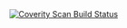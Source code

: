 <a href="https://scan.coverity.com/projects/industryfusion-digitaltwin">
  <img alt="Coverity Scan Build Status"
       src="https://scan.coverity.com/projects/24133/badge.svg"/>
</a>
